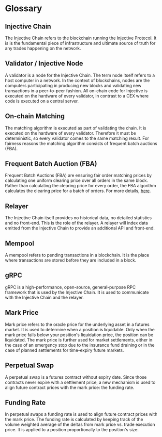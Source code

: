 # Glossary

## Injective Chain

The Injective Chain refers to the blockchain running the Injective Protocol. It is is the fundamental piece of infrastructure and ultimate source of truth for any trades happening on the network.

## Validator / Injective Node

A validator is a node for the Injective Chain. The term node itself refers to a host computer in a network. In the context of blockchains, nodes are the computers participating in producing new blocks and validating new transactions in a peer-to-peer fashion. All on-chain code for Injective is executed on the hardware of every validator, in contrast to a CEX where code is executed on a central server.

## On-chain Matching

The matching algorithm is executed as part of validating the chain. It is executed on the hardware of every validator. Therefore it must be deterministic, so every validator comes to the same matching result. For fairness reasons the matching algorithm consists of frequent batch auctions (FBA).

## Frequent Batch Auction (FBA)

Frequent Batch Auctions (FBA) are ensuring fair order matching prices by calculating one uniform clearing price over all orders in the same block. Rather than calculating the clearing price for every order, the FBA algorithm calculates the clearing price for a batch of orders. For more details, [here](#overview-frequent-batch-auction-fba).

## Relayer

The Injective Chain itself provides no historical data, no detailed statistics and no front-end. This is the role of the relayer. A relayer will index data emitted from the Injective Chain to provide an additional API and front-end.

## Mempool

A mempool refers to pending transactions in a blockchain. It is the place where transactions are stored before they are included in a block.

## gRPC

gRPC is a high-performance, open-source, general-purpose RPC framework that is used by the Injective Chain. It is used to communicate with the Injective Chain and the relayer.

## Mark Price

Mark price refers to the oracle price for the underlying asset in a futures market. It is used to determine when a position is liquidable. Only when the mark price falls below your position's liquidation price, the position can be liquidated. The mark price is further used for market settlements, either in the case of an emergency stop due to the insurance fund draining or in the case of planned settlements for time-expiry future markets.

## Perpetual Swap

A perpetual swap is a futures contract without expiry date. Since those contracts never expire with a settlement price, a new mechanism is used to align future contract prices with the mark price: the funding rate.

## Funding Rate

In perpetual swaps a funding rate is used to align future contract prices with the mark price. The funding rate is calculated by keeping track of the volume weighted average of the deltas from mark price vs. trade execution price. It is applied to a position proportionally to the position's size.
